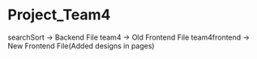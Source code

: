 # Project_Team4

searchSort -> Backend File
team4      -> Old Frontend File
team4frontend -> New Frontend File(Added designs in pages)
